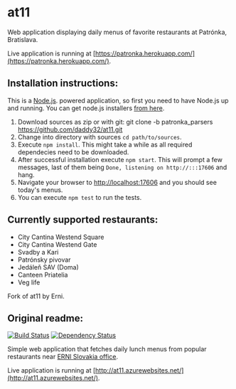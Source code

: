 at11
==========

Web application displaying daily menus of favorite restaurants at Patrónka, Bratislava.

Live application is running at [https://patronka.herokuapp.com/](https://patronka.herokuapp.com/).

Installation instructions:
---

This is a [Node.js](http://nodejs.org). powered application, so first you need to have Node.js up and running. You can get node.js installers [from here](https://nodejs.org/en/download/).
1. Download sources as zip or with git:
git clone -b patronka_parsers https://github.com/daddy32/at11.git
2. Change into directory with sources `cd path/to/sources`.
3. Execute `npm install`. This might take a while as all required dependecies need to be downloaded.
4. After successful installation execute `npm start`. This will prompt a few messages, last of them being `Done, listening on http://:::17606` and hang.
5. Navigate your browser to [http://localhost:17606](http://localhost:17606) and you should see today's menus.
6. You can execute `npm test` to run the tests.

Currently supported restaurants:
---

* City Cantina Westend Square
* City Cantina Westend Gate
* Svadby a Kari
* Patrónsky pivovar
* Jedáleň SAV (Doma)
* Canteen Priatelia
* Veg life

Fork of at11 by Erni.

Original readme:
--

[![Build Status](https://travis-ci.org/ERNICommunity/at11.svg?branch=master)](https://travis-ci.org/ERNICommunity/at11)
[![Dependency Status](https://david-dm.org/ERNICommunity/at11.svg)](https://david-dm.org/ERNICommunity/at11)


Simple web application that fetches daily lunch menus from popular restaurants near [ERNI Slovakia office](http://erni.sk).

Live application is running at [http://at11.azurewebsites.net/](http://at11.azurewebsites.net/).
